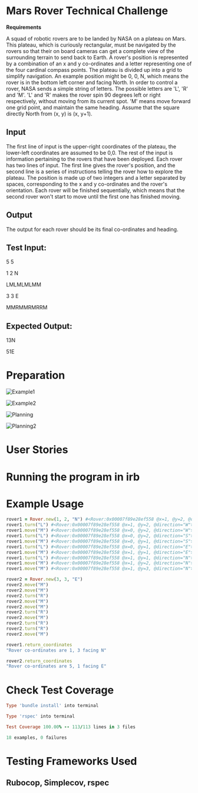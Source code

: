 # Mars Rover Technical Challenge

**Requirements**

A squad of robotic rovers are to be landed by NASA on a plateau on Mars. This plateau, which is curiously rectangular, must be navigated by the rovers so that their on board cameras can get a complete view of the surrounding terrain to send back to Earth. A rover's position is represented by a combination of an x and y co-ordinates and a letter representing one of the four cardinal compass points. The plateau is divided up into a grid to simplify navigation. An example position might be 0, 0, N, which means the rover is in the bottom left corner and facing North. In order to control a rover, NASA sends a simple string of letters. The possible letters are 'L', 'R' and 'M'. 'L' and 'R' makes the rover spin 90 degrees left or right respectively, without moving from its current spot. 'M' means move forward one grid point, and maintain the same heading. Assume that the square directly North from (x, y) is (x, y+1).

## **Input**

The first line of input is the upper-right coordinates of the plateau, the lower-left coordinates are assumed to be 0,0. The rest of the input is information pertaining to the rovers that have been deployed. Each rover has two lines of input. The first line gives the rover's position, and the second line is a series of instructions telling the rover how to explore the plateau. The position is made up of two integers and a letter separated by spaces, corresponding to the x and y co-ordinates and the rover's orientation. Each rover will be finished sequentially, which means that the second rover won't start to move until the first one has finished moving.

## **Output**

The output for each rover should be its final co-ordinates and heading.

## **Test Input:**

5 5

1 2 N

LMLMLMLMM

3 3 E

MMRMMRMRRM

## **Expected Output:**

13N

51E

# Preparation

![Example1](assets/Example1.jpg)

![Example2](assets/Example2.jpg)

![Planning](assets/Planning.jpg)

![Planning2](assets/Planning2.jpg)

# User Stories

# Running the program in irb

# Example Usage

```ruby
rover1 = Rover.new(1, 2, "N") #<Rover:0x00007f89e28ef558 @x=1, @y=2, @direction="N">
rover1.turn("L") #<Rover:0x00007f89e28ef558 @x=1, @y=2, @direction="W">
rover1.move("M") #<Rover:0x00007f89e28ef558 @x=0, @y=2, @direction="W">
rover1.turn("L") #<Rover:0x00007f89e28ef558 @x=0, @y=2, @direction="S">
rover1.move("M") #<Rover:0x00007f89e28ef558 @x=0, @y=1, @direction="S">
rover1.turn("L") #<Rover:0x00007f89e28ef558 @x=0, @y=1, @direction="E">
rover1.move("M") #<Rover:0x00007f89e28ef558 @x=1, @y=1, @direction="E">
rover1.turn("L") #<Rover:0x00007f89e28ef558 @x=1, @y=1, @direction="N">
rover1.move("M") #<Rover:0x00007f89e28ef558 @x=1, @y=2, @direction="N">
rover1.move("M") #<Rover:0x00007f89e28ef558 @x=1, @y=3, @direction="N">

rover2 = Rover.new(3, 3, "E")
rover2.move("M")
rover2.move("M")
rover2.turn("R")
rover2.move("M")
rover2.move("M")
rover2.turn("R")
rover2.move("M")
rover2.turn("R")
rover2.turn("R")
rover2.move("M")

rover1.return_coordinates
"Rover co-ordinates are 1, 3 facing N"

rover2.return_coordinates
"Rover co-ordinates are 5, 1 facing E"
```

# Check Test Coverage

```ruby
Type 'bundle install' into terminal

Type 'rspec' into terminal

Test Coverage 100.00% -- 113/113 lines in 3 files

18 examples, 0 failures
```

# Testing Frameworks Used

## Rubocop, Simplecov, rspec
